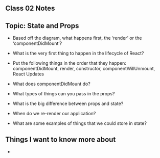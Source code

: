 ## Class 02 Notes
## Topic: State and Props
- Based off the diagram, what happens first, the ‘render’ or the ‘componentDidMount’?
- What is the very first thing to happen in the lifecycle of React?
- Put the following things in the order that they happen: componentDidMount, render, constructor, componentWillUnmount, React Updates
- What does componentDidMount do?




- What types of things can you pass in the props?
- What is the big difference between props and state?
- When do we re-render our application?
- What are some examples of things that we could store in state?

## Things I want to know more about
- 
